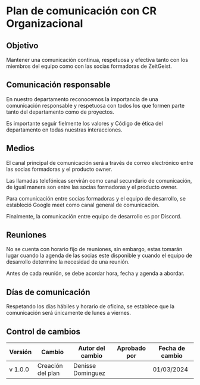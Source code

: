 # Plan de comunicación con CR Organizacional

## Objetivo

Mantener una comunicación continua, respetuosa y efectiva tanto con los miembros del equipo como con las socias formadoras de ZeitGeist.

## Comunicación responsable

En nuestro departamento reconocemos la importancia de una comunicación responsable y respetuosa con todos los que formen parte tanto del departamento como de proyectos.

Es importante seguir fielmente los valores y Código de ética del departamento en todas nuestras interacciones.


## Medios

El canal principal de comunicación será a través de correo electrónico entre las socias formadoras y el producto owner.

Las llamadas telefónicas servirán como canal secundario de comunicación, de igual manera son entre las socias formadoras y el producto owner.

Para comunicación entre socias formadoras y el equipo de desarrollo, se estableció Google meet como canal general de comunicación.

Finalmente, la comunicación entre equipo de desarrollo es por Discord.



## Reuniones

No se cuenta con horario fijo de reuniones, sin embargo, estas tomarán lugar cuando la agenda de las socias este disponible y cuando el equipo de desarrollo determine la necesidad de una reunión. 

Antes de cada reunión, se debe acordar hora, fecha y agenda a abordar.

## Días de comunicación
Respetando los días hábiles y horario de oficina, se establece que la comunicación será únicamente de lunes a viernes.


## Control de cambios
| Versión | Cambio | Autor del cambio | Aprobado por | Fecha de cambio |
|---------|--------|------------------|--------------|-----------------|
| v 1.0.0 | Creación del plan |Denisse Dominguez |  | 01/03/2024 |
